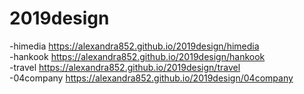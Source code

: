 # 2019design
-himedia https://alexandra852.github.io/2019design/himedia <br>
-hankook https://alexandra852.github.io/2019design/hankook <br>
-travel  https://alexandra852.github.io/2019design/travel <br>
-04company https://alexandra852.github.io/2019design/04company
